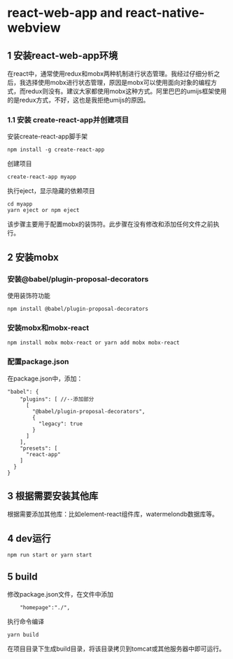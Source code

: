 # react-web-app and react-native-webview
## 1 安装react-web-app环境
在react中，通常使用redux和mobx两种机制进行状态管理。我经过仔细分析之后，我选择使用mobx进行状态管理，原因是mobx可以使用面向对象的编程方式，而redux则没有。建议大家都使用mobx这种方式。阿里巴巴的umijs框架使用的是redux方式，不好，这也是我拒绝umijs的原因。
### 1.1 安装 create-react-app并创建项目
安装create-react-app脚手架
```
npm install -g create-react-app
```
创建项目
```
create-react-app myapp
```
执行eject，显示隐藏的依赖项目
```
cd myapp
yarn eject or npm eject
```
该步骤主要用于配置mobx的装饰符。此步骤在没有修改和添加任何文件之前执行。

## 2 安装mobx
### 安装@babel/plugin-proposal-decorators
使用装饰符功能
```
npm install @babel/plugin-proposal-decorators

```
### 安装mobx和mobx-react
```
npm install mobx mobx-react or yarn add mobx mobx-react
```

### 配置package.json
在package.json中，添加：
```
"babel": {
    "plugins": [ //--添加部分
      [
        "@babel/plugin-proposal-decorators",  
        {
          "legacy": true
        }
      ]
    ],
    "presets": [
      "react-app"
    ]
  }
}

```

## 3 根据需要安装其他库
根据需要添加其他库：比如element-react组件库，watermelondb数据库等。
## 4 dev运行
```
npm run start or yarn start 
```
## 5 build
修改package.json文件，在文件中添加

```
    "homepage":"./",
```
执行命令编译
```
yarn build 
```
在项目目录下生成build目录，将该目录拷贝到tomcat或其他服务器中即可运行。
